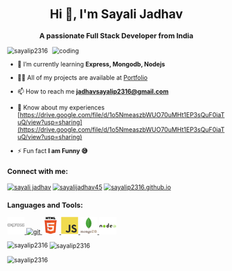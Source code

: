<h1 align="center">Hi 👋, I'm Sayali Jadhav</h1>
<h3 align="center">A passionate Full Stack Developer from India</h3>

<img align="right" alt="coding" width="400" src="https://camo.githubusercontent.com/374987f773148e46b1851b9e3bc4bf71b182562dd002620ef3e4263cb3997130/68747470733a2f2f6d69726f2e6d656469756d2e636f6d2f6d61782f3837352f312a7164415731546a434e353768316c6275757a766368672e676966">

<p align="left"> <img src="https://komarev.com/ghpvc/?username=sayalip2316&label=Profile%20views&color=0e75b6&style=flat" alt="sayalip2316" /> </p>

- 🌱 I’m currently learning **Express, Mongodb, Nodejs**

- 👨‍💻 All of my projects are available at <a href="https://sayalip2316.github.io">Portfolio</a>

- 📫 How to reach me **jadhavsayalip2316@gmail.com**

- 📄 Know about my experiences [https://drive.google.com/file/d/1o5NmeaszbWUO70uMHt1EP3sQuF0iaTuQ/view?usp=sharing](https://drive.google.com/file/d/1o5NmeaszbWUO70uMHt1EP3sQuF0iaTuQ/view?usp=sharing)

- ⚡ Fun fact **I am Funny 😅**

<h3 align="left">Connect with me:</h3>
<p align="left">
<a href="https://www.linkedin.com/in/sayali-jadhav-13b84025b/" target="blank"><img align="center" src="https://raw.githubusercontent.com/rahuldkjain/github-profile-readme-generator/master/src/images/icons/Social/linked-in-alt.svg" alt="sayali jadhav" height="30" width="40" /></a>
<a href="https://instagram.com/sayalijadhav45" target="blank"><img align="center" src="https://raw.githubusercontent.com/rahuldkjain/github-profile-readme-generator/master/src/images/icons/Social/instagram.svg" alt="sayalijadhav45" height="30" width="40" /></a>
  <a href="https://sayalip2316.github.io/" target="blank"><img align="center" src="https://cdn-icons-png.flaticon.com/512/25/25231.png" alt="sayalip2316.github.io" height="30" width="40" /></a>
</p>

<h3 align="left">Languages and Tools:</h3>
<p align="left"> <a href="https://expressjs.com" target="_blank" rel="noreferrer"> <img src="https://raw.githubusercontent.com/devicons/devicon/master/icons/express/express-original-wordmark.svg" alt="express" width="40" height="40"/> </a> <a href="https://git-scm.com/" target="_blank" rel="noreferrer"> <img src="https://www.vectorlogo.zone/logos/git-scm/git-scm-icon.svg" alt="git" width="40" height="40"/> </a> <a href="https://www.w3.org/html/" target="_blank" rel="noreferrer"> <img src="https://raw.githubusercontent.com/devicons/devicon/master/icons/html5/html5-original-wordmark.svg" alt="html5" width="40" height="40"/> </a> <a href="https://developer.mozilla.org/en-US/docs/Web/JavaScript" target="_blank" rel="noreferrer"> <img src="https://raw.githubusercontent.com/devicons/devicon/master/icons/javascript/javascript-original.svg" alt="javascript" width="40" height="40"/> </a> <a href="https://www.mongodb.com/" target="_blank" rel="noreferrer"> <img src="https://raw.githubusercontent.com/devicons/devicon/master/icons/mongodb/mongodb-original-wordmark.svg" alt="mongodb" width="40" height="40"/> </a> <a href="https://nodejs.org" target="_blank" rel="noreferrer"> <img src="https://raw.githubusercontent.com/devicons/devicon/master/icons/nodejs/nodejs-original-wordmark.svg" alt="nodejs" width="40" height="40"/> </a> </p>

<p><img align="left" src="https://github-readme-stats.vercel.app/api/top-langs?username=sayalip2316&show_icons=true&locale=en&layout=compact" alt="sayalip2316" /></p>

<p>&nbsp;<img align="center" src="https://github-readme-stats.vercel.app/api?username=sayalip2316&show_icons=true&locale=en" alt="sayalip2316" /></p>

<p><img align="center" src="https://github-readme-streak-stats.herokuapp.com/?user=sayalip2316&" alt="sayalip2316" /></p>
